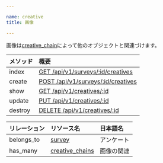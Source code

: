 ```yaml
---

name: creative
title: 画像

---
```



画像は[creative_chain](#creative_chain)によって他のオブジェクトと関連づけます。

|メソッド|概要|
|:---|:---|
|index|[GET /api/v1/surveys/:id/creatives](#creative_index)|
|create|[POST /api/v1/surveys/:id/creatives](#creative_create)|
|show|[GET /api/v1/creatives/:id](#creative_show)|
|update|[PUT /api/v1/creatives/:id](#creative_update)|
|destroy|[DELETE /api/v1/creatives/:id](#creative_delete)|

|リレーション|リソース名|日本語名|
|:---|:---|:---|
|belongs_to|[survey](#survey)|アンケート|
|has_many|[creative_chains](#creative_chain)|画像の関連|


